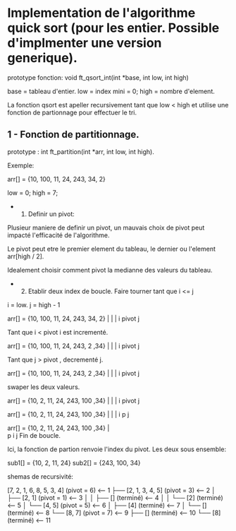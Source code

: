 # Implementation de l'algorithme quick sort (pour les entier. Possible d'implmenter une version generique).


prototype fonction: void	ft_qsort_int(int *base, int low, int high)

base = tableau d'entier.
low = index mini = 0;
high = nombre d'element.

La fonction qsort est apeller recursivement tant que low < high et utilise une fonction de partionnage pour effectuer le tri.


## 1 - Fonction de partitionnage.

prototype : int	ft_partition(int *arr, int low, int high).

Exemple:

arr[] = {10, 100, 11, 24, 243, 34, 2}

low = 0;
high = 7;

* 1) Definir un pivot:

Plusieur maniere de definir un pivot, un mauvais choix de pivot peut impacté l'efficacité de l'algorithme.

Le pivot peut etre le premier element du tableau, le dernier  ou l'element arr[high / 2].

Idealement choisir comment pivot la medianne des valeurs du tableau.

* 2) Etablir deux index de boucle. Faire tourner tant que i <= j

i = low.
j = high - 1

arr[] = {10, 100, 11, 24, 243, 34, 2}
         |             |           |
         i           pivot         j

Tant que i < pivot i est incrementé.

arr[] = {10,  100, 11, 24, 243, 2 ,34}
               |       |            |
               i     pivot          j

Tant que j > pivot , decrementé j.

arr[] = {10,  100, 11, 24, 243, 2 ,34}
               |       |        |
               i     pivot      j

swaper les deux valeurs.

arr[] = {10, 2, 11, 24, 243, 100 ,34}
             |       |        |
             i     pivot      j

arr[] = {10, 2, 11, 24, 243, 100 ,34}
                |   |    |
                i   p    j

arr[] = {10, 2, 11, 24, 243, 100 ,34}
                    |    
                    p
                    i
                    j
Fin de boucle.

Ici, la fonction de partion renvoie l'index du pivot.
Les deux sous ensemble:

sub1[] = {10, 2, 11, 24}
sub2[] = {243, 100, 34}

shemas de recursivité:

[7, 2, 1, 6, 8, 5, 3, 4] (pivot = 6)  <-- 1
├── [2, 1, 3, 4, 5] (pivot = 3)       <-- 2
│   ├── [2, 1] (pivot = 1)            <-- 3
│   │   ├── [] (terminé)              <-- 4
│   │   └── [2] (terminé)             <-- 5
│   └── [4, 5] (pivot = 5)            <-- 6
│       ├── [4] (terminé)             <-- 7
│       └── [] (terminé)              <-- 8
└── [8, 7] (pivot = 7)                <-- 9
    ├── [] (terminé)                  <-- 10
    └── [8] (terminé)                 <-- 11